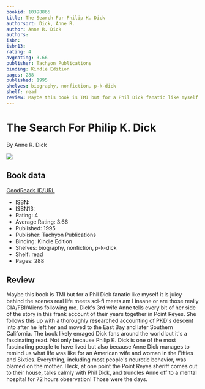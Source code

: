 ```yaml
---
bookid: 10398865
title: The Search For Philip K. Dick 
authorsort: Dick, Anne R.
author: Anne R. Dick
authors: 
isbn: 
isbn13: 
rating: 4
avgrating: 3.66
publisher: Tachyon Publications
binding: Kindle Edition
pages: 288
published: 1995
shelves: biography, nonfiction, p-k-dick
shelf: read
review: Maybe this book is TMI but for a Phil Dick fanatic like myself it is juicy behind the scenes real life meets sci-fi meets am I insane or are those really CIA/FBI/Aliens following me. Dick's 3rd wife Anne tells every bit of her side of the story in this frank account of their years together in Point Reyes. She follows this up with a thoroughly researched accounting of PKD's descent into <insert your favorite derogatory term here> after he left her and moved to the East Bay and later Southern California. The book likely enraged Dick fans around the world but it's a fascinating read. Not only because Philip K. Dick is one of the most fascinating people to have lived but also because Anne Dick manages to remind us what life was like for an American wife and woman in the Fifties and Sixties. Everything, including most people's neurotic behavior, was blamed on the mother. Heck, at one point the Point Reyes sheriff comes out to their house, talks calmly with Phil Dick, and trundles Anne off to a mental hospital for 72 hours observation! Those were the days. 
---
```


# The Search For Philip K. Dick 

By Anne R. Dick

![](https://i.gr-assets.com/images/S/compressed.photo.goodreads.com/books/1327864748l/10398865.jpg)

## Book data

[GoodReads ID/URL](https://www.goodreads.com/book/show/10398865)

- ISBN: 
- ISBN13: 
- Rating: 4
- Average Rating: 3.66
- Published: 1995
- Publisher: Tachyon Publications
- Binding: Kindle Edition
- Shelves: biography, nonfiction, p-k-dick
- Shelf: read
- Pages: 288

## Review

Maybe this book is TMI but for a Phil Dick fanatic like myself it is juicy behind the scenes real life meets sci-fi meets am I insane or are those really CIA/FBI/Aliens following me. Dick's 3rd wife Anne tells every bit of her side of the story in this frank account of their years together in Point Reyes. She follows this up with a thoroughly researched accounting of PKD's descent into <insert your favorite derogatory term here> after he left her and moved to the East Bay and later Southern California. The book likely enraged Dick fans around the world but it's a fascinating read. Not only because Philip K. Dick is one of the most fascinating people to have lived but also because Anne Dick manages to remind us what life was like for an American wife and woman in the Fifties and Sixties. Everything, including most people's neurotic behavior, was blamed on the mother. Heck, at one point the Point Reyes sheriff comes out to their house, talks calmly with Phil Dick, and trundles Anne off to a mental hospital for 72 hours observation! Those were the days. 


